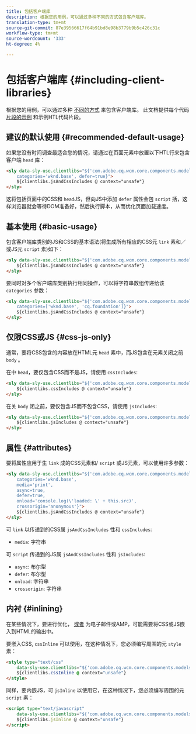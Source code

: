 ```yaml
---
title: 包括客户端库
description: 根据您的用例，可以通过多种不同的方式包含客户端库。
translation-type: tm+mt
source-git-commit: 87e39566617f64b91bd8e98b3779b9b5c426c31c
workflow-type: tm+mt
source-wordcount: '333'
ht-degree: 4%

---
```



# 包括客户端库 {#including-client-libraries}

根据您的用例，可以通过多种 [不同的方式](/help/developing/archetype/uifrontend.md#clientlibs) 来包含客户端库。 此文档提供每个代码 [片段的示例](https://docs.adobe.com/content/help/zh-Hans/experience-manager-htl/using/overview.html) 和示例HTL代码片段。

## 建议的默认使用 {#recommended-default-usage}

如果您没有时间调查最适合您的情况，请通过在页面元素中放置以下HTL行来包含客户端 `head` 库：

```html
<sly data-sly-use.clientlibs="${'com.adobe.cq.wcm.core.components.models.ClientLibraries' @
    categories='wknd.base', defer=true}">
    ${clientlibs.jsAndCssIncludes @ context="unsafe"}
</sly>
```

这将包括页面中的CSS和 `head`JS，但向JS中添加 `defer` 属性会包 `script` 括，这样浏览器就会等待DOM准备好，然后执行脚本，从而优化页面加载速度。

## 基本使用 {#basic-usage}

包含客户端库类别的JS和CSS的基本语法(将生成所有相应的CSS元 `link` 素和／或JS元 `script` 素)如下：

```html
<sly data-sly-use.clientlibs="${'com.adobe.cq.wcm.core.components.models.ClientLibraries' @ categories='wknd.base'}">
    ${clientlibs.jsAndCssIncludes @ context="unsafe"}
</sly>
```

要同时对多个客户端库类别执行相同操作，可以将字符串数组传递给该 `categories` 参数：

```html
<sly data-sly-use.clientlibs="${'com.adobe.cq.wcm.core.components.models.ClientLibraries' @
    categories=['wknd.base', 'cq.foundation']}">
    ${clientlibs.jsAndCssIncludes @ context="unsafe"}
</sly>
```

## 仅限CSS或JS {#css-js-only}

通常，要将CSS包含的内容放在HTML元 `head` 素中，而JS包含在元素关闭之前 `body` 。

在中 `head`，要仅包含CSS而不是JS，请使用 `cssIncludes`:

```html
<sly data-sly-use.clientlibs="${'com.adobe.cq.wcm.core.components.models.ClientLibraries' @ categories='wknd.base'}">
    ${clientlibs.cssIncludes @ context="unsafe"}
</sly>
```

在关 `body` 闭之前，要仅包含JS而不包含CSS，请使用 `jsIncludes`:

```html
<sly data-sly-use.clientlibs="${'com.adobe.cq.wcm.core.components.models.ClientLibraries' @ categories='wknd.base'}">
    ${clientlibs.jsIncludes @ context="unsafe"}
</sly>
```

## 属性 {#attributes}

要将属性应用于生 `link` 成的CSS元素和/ `script` 或JS元素，可以使用许多参数：

```html
<sly data-sly-use.clientlibs="${'com.adobe.cq.wcm.core.components.models.ClientLibraries' @
    categories='wknd.base',
    media='print',
    async=true,
    defer=true,
    onload='console.log(\'loaded: \' + this.src)',
    crossorigin='anonymous'}">
    ${clientlibs.jsAndCssIncludes @ context="unsafe"}
</sly>
```

可 `link` 以传递到的CSS属 `jsAndCssIncludes` 性和 `cssIncludes`:

* `media`: 字符串

可 `script` 传递到的JS属 `jsAndCssIncludes` 性和 `jsIncludes`:

* `async`: 布尔型
* `defer`: 布尔型
* `onload`: 字符串
* `crossorigin`: 字符串

## 内衬 {#inlining}

在某些情况下，要进行优化， [或者](amp.md) 为电子邮件或AMP，可能需要将CSS或JS嵌入到HTML的输出中。

要嵌入CSS, `cssInline` 可以使用，在这种情况下，您必须编写周围的元 `style` 素：

```html
<style type="text/css"
    data-sly-use.clientlibs="${'com.adobe.cq.wcm.core.components.models.ClientLibraries' @ categories='wknd.base'}">
    ${clientlibs.cssInline @ context="unsafe"}
</style>
```

同样，要内嵌JS，可 `jsInline` 以使用它，在这种情况下，您必须编写周围的元 `script` 素：

```html
<script type="text/javascript"
    data-sly-use.clientlibs="${'com.adobe.cq.wcm.core.components.models.ClientLibraries' @ categories='wknd.base'}">
    ${clientlibs.jsInline @ context="unsafe"}
</script>
```
